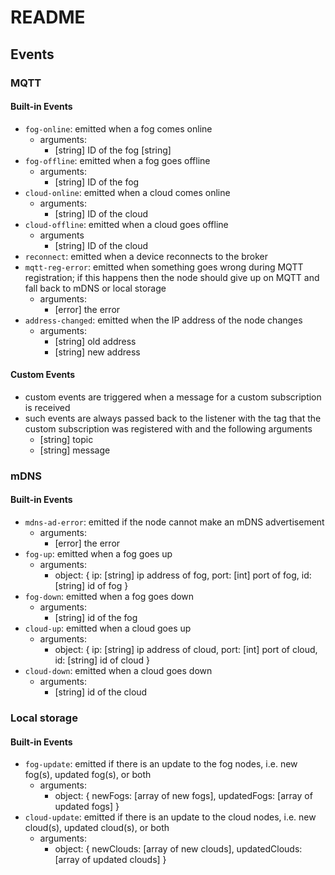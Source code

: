 # README

## Events

### MQTT

#### Built-in Events
-  `fog-online`: emitted when a fog comes online
    - arguments:
        - [string] ID of the fog [string]
- `fog-offline`: emitted when a fog goes offline
    - arguments:
        - [string] ID of the fog
- `cloud-online`: emitted when a cloud comes online
    - arguments:
        - [string] ID of the cloud
- `cloud-offline`: emitted when a cloud goes offline
    - arguments
        - [string] ID of the cloud
- `reconnect`: emitted when a device reconnects to the broker
- `mqtt-reg-error`: emitted when something goes wrong during MQTT registration; if this happens then the node should give up on MQTT and fall back to mDNS or local storage
    - arguments:
        - [error] the error
- `address-changed`: emitted when the IP address of the node changes
    - arguments:
        - [string] old address
        - [string] new address

#### Custom Events
- custom events are triggered when a message for a custom subscription is received
- such events are always passed back to the listener with the tag that the custom subscription was registered with and the following arguments
    - [string] topic
    - [string] message

### mDNS

#### Built-in Events
- `mdns-ad-error`: emitted if the node cannot make an mDNS advertisement
    - arguments:
        - [error] the error
- `fog-up`: emitted when a fog goes up
    - arguments:
        - object: {
            ip: [string] ip address of fog,
            port: [int] port of fog,
            id: [string] id of fog
        }
- `fog-down`: emitted when a fog goes down
    - arguments:
        - [string] id of the fog
- `cloud-up`: emitted when a cloud goes up
    - arguments:
        - object: {
            ip: [string] ip address of cloud,
            port: [int] port of cloud,
            id: [string] id of cloud
        }
- `cloud-down`: emitted when a cloud goes down
    - arguments:
        - [string] id of the cloud

### Local storage

#### Built-in Events
- `fog-update`: emitted if there is an update to the fog nodes, i.e. new fog(s), updated fog(s), or both
    - arguments:
        - object: {
            newFogs: [array of new fogs],
            updatedFogs: [array of updated fogs]
        }
- `cloud-update`: emitted if there is an update to the cloud nodes, i.e. new cloud(s), updated cloud(s), or both
    - arguments:
        - object: {
            newClouds: [array of new clouds],
            updatedClouds: [array of updated clouds]
        }
